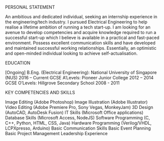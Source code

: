 PERSONAL STATEMENT

An ambitious and dedicated individual, seeking an internship experience in the
engineering/tech industry. I pursued Electrical Engineering to help realise a lifetime ambition of
running a tech start-up. I am looking for an avenue to develop competencies and acquire
knowledge required to run a successful start-up which I believe is available in a practical and
fast-paced environment. Possess excellent communication skills and have developed and maintained successful
working relationships. Essentially, an optimistic and open-minded individual looking to achieve
self-actualisation.

EDUCATION

[Ongoing] B.Eng. (Electrical Engineering):   National University of Singapore (NUS) 2016 – Current
GCSE A’Levels:                               Pioneer Junior College 2012 – 2014
GCSE O’Levels:                               Hillgrove Secondary School 2008 - 2011

KEY COMPETENCIES AND SKILLS

Image Editing (Adobe Photoshop)
Image Illustration (Adobe Illustrator)
Video Editing (Adobe Premiere Pro, Sony Vegas, MonkeyJam)
3D Design (AutoCAD, AutoDesk Fusion)
IT Skills (Microsoft Office applications)
Database Skills (Microsoft Access, NodeJS)
Software Programming (C, C++, Python, HTML, CSS, Java)
Hardware Programming (Verilog/VHDL, LCPXpresso, Arduino)
Basic Communication Skills
Basic Event Planning
Basic Project Management
Leadership Experience
